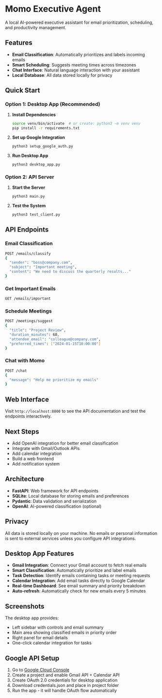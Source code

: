 # Momo Executive Agent

A local AI-powered executive assistant for email prioritization, scheduling, and productivity management.

## Features

- **Email Classification**: Automatically prioritizes and labels incoming emails
- **Smart Scheduling**: Suggests meeting times across timezones
- **Chat Interface**: Natural language interaction with your assistant
- **Local Database**: All data stored locally for privacy

## Quick Start

### Option 1: Desktop App (Recommended)

1. **Install Dependencies**
   ```bash
   source venv/bin/activate  # or create: python3 -m venv venv
   pip install -r requirements.txt
   ```

2. **Set up Google Integration**
   ```bash
   python3 setup_google_auth.py
   ```

3. **Run Desktop App**
   ```bash
   python3 desktop_app.py
   ```

### Option 2: API Server

1. **Start the Server**
   ```bash
   python3 main.py
   ```

2. **Test the System**
   ```bash
   python3 test_client.py
   ```

## API Endpoints

### Email Classification
```bash
POST /emails/classify
{
  "sender": "boss@company.com",
  "subject": "Important meeting",
  "content": "We need to discuss the quarterly results..."
}
```

### Get Important Emails
```bash
GET /emails/important
```

### Schedule Meetings
```bash
POST /meetings/suggest
{
  "title": "Project Review",
  "duration_minutes": 60,
  "attendee_email": "colleague@company.com",
  "preferred_times": ["2024-01-15T10:00:00"]
}
```

### Chat with Momo
```bash
POST /chat
{
  "message": "Help me prioritize my emails"
}
```

## Web Interface

Visit `http://localhost:8000` to see the API documentation and test the endpoints interactively.

## Next Steps

- Add OpenAI integration for better email classification
- Integrate with Gmail/Outlook APIs
- Add calendar integration
- Build a web frontend
- Add notification system

## Architecture

- **FastAPI**: Web framework for API endpoints
- **SQLite**: Local database for storing emails and preferences
- **Pydantic**: Data validation and serialization
- **OpenAI**: AI-powered classification (optional)

## Privacy

All data is stored locally on your machine. No emails or personal information is sent to external services unless you configure API integrations.

## Desktop App Features

- **Gmail Integration**: Connect your Gmail account to fetch real emails
- **Smart Classification**: Automatically prioritize and label emails
- **Task Detection**: Identify emails containing tasks or meeting requests
- **Calendar Integration**: Add email tasks directly to Google Calendar
- **Real-time Dashboard**: See email summary and priority breakdown
- **Auto-refresh**: Automatically check for new emails every 5 minutes

## Screenshots

The desktop app provides:
- Left sidebar with controls and email summary
- Main area showing classified emails in priority order
- Right panel for email details
- One-click calendar integration for tasks

## Google API Setup

1. Go to [Google Cloud Console](https://console.cloud.google.com/)
2. Create a project and enable Gmail API + Calendar API
3. Create OAuth 2.0 credentials for desktop application
4. Download credentials.json and place in project folder
5. Run the app - it will handle OAuth flow automatically